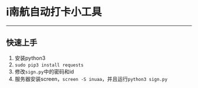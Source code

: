 # i南航自动打卡小工具

----

## 快速上手

1. 安装python3
2. `sudo pip3 install requests`
3. 修改`sign.py`中的密码和id
4. 服务器安装screen，`screen -S inuaa`，并且运行`python3 sign.py`
